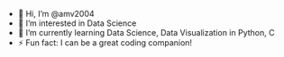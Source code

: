- 👋 Hi, I’m @amv2004
- 👀 I’m interested in Data Science
- 🌱 I’m currently learning Data Science, Data Visualization in Python, C
- ⚡ Fun fact: I can be a great coding companion!

<!---
amv2004/amv2004 is a ✨ special ✨ repository because its `README.md` (this file) appears on your GitHub profile.
You can click the Preview link to take a look at your changes.
--->
